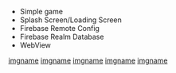 
- Simple game
- Splash Screen/Loading Screen
- Firebase Remote Config 
- Firebase Realm Database 
- WebView 

[imgname](app/image/screen_5.jpg)
[imgname](app/image/screen_4.jpg)
[imgname](app/image/screen_3jpg)
[imgname](app/image/screen_2.jpg)
[imgname](app/image/screen_1.jpg)
